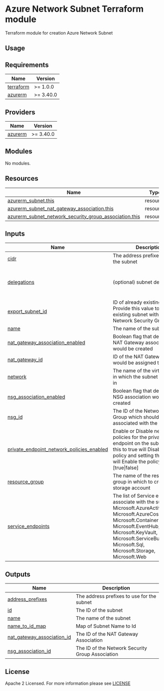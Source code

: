 # Azure Network Subnet Terraform module
Terraform module for creation Azure Network Subnet

## Usage

<!-- BEGIN_TF_DOCS -->
## Requirements

| Name | Version |
|------|---------|
| <a name="requirement_terraform"></a> [terraform](#requirement\_terraform) | >= 1.0.0 |
| <a name="requirement_azurerm"></a> [azurerm](#requirement\_azurerm) | >= 3.40.0 |

## Providers

| Name | Version |
|------|---------|
| <a name="provider_azurerm"></a> [azurerm](#provider\_azurerm) | >= 3.40.0 |

## Modules

No modules.

## Resources

| Name | Type |
|------|------|
| [azurerm_subnet.this](https://registry.terraform.io/providers/hashicorp/azurerm/latest/docs/resources/subnet) | resource |
| [azurerm_subnet_nat_gateway_association.this](https://registry.terraform.io/providers/hashicorp/azurerm/latest/docs/resources/subnet_nat_gateway_association) | resource |
| [azurerm_subnet_network_security_group_association.this](https://registry.terraform.io/providers/hashicorp/azurerm/latest/docs/resources/subnet_network_security_group_association) | resource |

## Inputs

| Name | Description | Type | Default | Required |
|------|-------------|------|---------|:--------:|
| <a name="input_cidr"></a> [cidr](#input\_cidr) | The address prefixes to use for the subnet | `string` | n/a | yes |
| <a name="input_delegations"></a> [delegations](#input\_delegations) | (optional) subnet delegation | <pre>list(object({<br>    name    = string<br>    actions = list(string)<br>  }))</pre> | `[]` | no |
| <a name="input_export_subnet_id"></a> [export\_subnet\_id](#input\_export\_subnet\_id) | ID of already existing subnet. Provide this value to associate existing subnet with given Network Security Group | `string` | `null` | no |
| <a name="input_name"></a> [name](#input\_name) | The name of the subnet | `string` | n/a | yes |
| <a name="input_nat_gateway_association_enabled"></a> [nat\_gateway\_association\_enabled](#input\_nat\_gateway\_association\_enabled) | Boolean flag that determines if NAT Gateway association would be created | `bool` | `false` | no |
| <a name="input_nat_gateway_id"></a> [nat\_gateway\_id](#input\_nat\_gateway\_id) | ID of the NAT Gateway which would be assigned to subnet | `string` | `null` | no |
| <a name="input_network"></a> [network](#input\_network) | The name of the virtual network in which the subnet is created in | `string` | n/a | yes |
| <a name="input_nsg_association_enabled"></a> [nsg\_association\_enabled](#input\_nsg\_association\_enabled) | Boolean flag that determines if NSG association would be created | `bool` | `false` | no |
| <a name="input_nsg_id"></a> [nsg\_id](#input\_nsg\_id) | The ID of the Network Security Group which should be associated with the Subnet | `string` | `null` | no |
| <a name="input_private_endpoint_network_policies_enabled"></a> [private\_endpoint\_network\_policies\_enabled](#input\_private\_endpoint\_network\_policies\_enabled) | Enable or Disable network policies for the private link endpoint on the subnet. Setting this to true will Disable the policy and setting this to false will Enable the policy: [true\|false] | `bool` | `true` | no |
| <a name="input_resource_group"></a> [resource\_group](#input\_resource\_group) | The name of the resource group in which to create the storage account | `string` | n/a | yes |
| <a name="input_service_endpoints"></a> [service\_endpoints](#input\_service\_endpoints) | The list of Service endpoints to associate with the subnet: Microsoft.AzureActiveDirectory, Microsoft.AzureCosmosDB, Microsoft.ContainerRegistry, Microsoft.EventHub, Microsoft.KeyVault, Microsoft.ServiceBus, Microsoft.Sql, Microsoft.Storage, Microsoft.Web | `list(string)` | <pre>[<br>  "Microsoft.Storage",<br>  "Microsoft.KeyVault",<br>  "Microsoft.Sql",<br>  "Microsoft.Web"<br>]</pre> | no |

## Outputs

| Name | Description |
|------|-------------|
| <a name="output_address_prefixes"></a> [address\_prefixes](#output\_address\_prefixes) | The address prefixes to use for the subnet |
| <a name="output_id"></a> [id](#output\_id) | The ID of the subnet |
| <a name="output_name"></a> [name](#output\_name) | The name of the subnet |
| <a name="output_name_to_id_map"></a> [name\_to\_id\_map](#output\_name\_to\_id\_map) | Map of Subnet Name to Id |
| <a name="output_nat_gateway_association_id"></a> [nat\_gateway\_association\_id](#output\_nat\_gateway\_association\_id) | The ID of the NAT Gateway Association |
| <a name="output_nsg_association_id"></a> [nsg\_association\_id](#output\_nsg\_association\_id) | The ID of the Network Security Group Association |
<!-- END_TF_DOCS -->

## License

Apache 2 Licensed. For more information please see [LICENSE](https://github.com/data-platform-hq/terraform-azurerm-subnet/tree/main/LICENSE)
